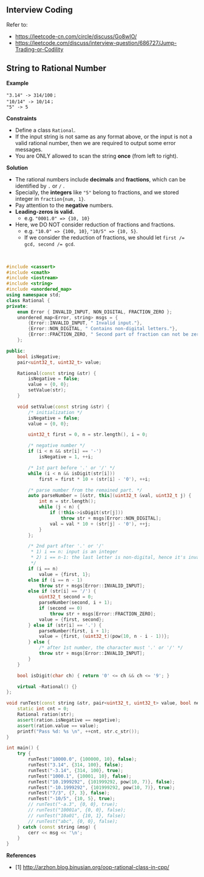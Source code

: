 ## Interview Coding

Refer to:

- https://leetcode-cn.com/circle/discuss/Go8wIO/
- https://leetcode.com/discuss/interview-question/686727/Jump-Trading-or-Codility



## String to Rational Number

**Example**

```text
"3.14" -> 314/100；
"10/14" -> 10/14；
"5" -> 5
```

**Constraints**

- Define a class `Rational`.
- If the input string is not same as any format above, or the input is not a valid rational number, then we are required to output some error messages.
- You are ONLY allowed to scan the string **once** (from left to right).

**Solution**

- The rational numbers include **decimals** and **fractions**, which can be identified by `.` or `/` .
- Specially, the **integers** like `"5"` belong to fractions, and we stored integer in `fraction{num, 1}`.
- Pay attention to the **negative** numbers.
- **Leading-zeros is valid.**
  - e.g. `"0001.0" => {10, 10}`
- Here, we DO NOT consider reduction of fractions and fractions.
  - e.g. `"10.0" => {100, 10}`, `"10/5" => {10, 5}`.
  - If we consider the reduction of fractions, we should let `first /= gcd, second /= gcd`.

<br/>

```cpp
#include <cassert>
#include <cmath>
#include <iostream>
#include <string>
#include <unordered_map>
using namespace std;
class Rational {
private:
    enum Error { INVALID_INPUT, NON_DIGITAL, FRACTION_ZERO };
    unordered_map<Error, string> msgs = {
        {Error::INVALID_INPUT, " Invalid input."},
        {Error::NON_DIGITAL, " Contains non-digital letters."},
        {Error::FRACTION_ZERO, " Second part of fraction can not be zero."}
    };

public:
    bool isNegative;
    pair<uint32_t, uint32_t> value;

    Rational(const string &str) {
        isNegative = false;
        value = {0, 0};
        setValue(str);
    }

    void setValue(const string &str) {
        /* initialization */
        isNegative = false;
        value = {0, 0};

        uint32_t first = 0, n = str.length(), i = 0;

        /* negative number */
        if (i < n && str[i] == '-')
            isNegative = 1, ++i;

        /* 1st part before '.' or '/' */
        while (i < n && isDigit(str[i]))
            first = first * 10 + (str[i] - '0'), ++i;

        /* parse number from the remained part. */
        auto parseNumber = [&str, this](uint32_t &val, uint32_t j) {
            int n = str.length();
            while (j < n) {
                if (!this->isDigit(str[j]))
                    throw str + msgs[Error::NON_DIGITAL];
                val = val * 10 + (str[j] - '0'), ++j;
            }
        };

        /* 2nd part after '.' or '/'
         * 1) i == n: input is an integer
         * 2) i == n-1: the last letter is non-digital, hence it's invalid
         */
        if (i == n)
            value = {first, 1};
        else if (i == n - 1)
            throw str + msgs[Error::INVALID_INPUT];
        else if (str[i] == '/') {
            uint32_t second = 0;
            parseNumber(second, i + 1);
            if (second == 0)
                throw str + msgs[Error::FRACTION_ZERO];
            value = {first, second};
        } else if (str[i] == '.') {
            parseNumber(first, i + 1);
            value = {first, (uint32_t)(pow(10, n - i - 1))};
        } else {
            /* after 1st number, the character must '.' or '/' */
            throw str + msgs[Error::INVALID_INPUT];
        }
    }

    bool isDigit(char ch) { return '0' <= ch && ch <= '9'; }

    virtual ~Rational() {}
};

void runTest(const string &str, pair<uint32_t, uint32_t> value, bool negative) {
    static int cnt = 0;
    Rational ration(str);
    assert(ration.isNegative == negative);
    assert(ration.value == value);
    printf("Pass %d: %s \n", ++cnt, str.c_str());
}

int main() {
    try {
        runTest("10000.0", {100000, 10}, false);
        runTest("3.14", {314, 100}, false);
        runTest("-3.14", {314, 100}, true);
        runTest("1000.1", {10001, 10}, false);
        runTest("10.1999292", {101999292, pow(10, 7)}, false);
        runTest("-10.1999292", {101999292, pow(10, 7)}, true);
        runTest("7/3", {7, 3}, false);
        runTest("-10/5", {10, 5}, true);
        // runTest("-a.3", {0, 0}, true);
        // runTest("10001a", {0, 0}, false);
        // runTest("10a01", {10, 1}, false);
        // runTest("abc", {0, 0}, false);
    } catch (const string &msg) {
        cerr << msg << '\n';
    }
}
```



**References**

- [1] http://arzhon.blog.binusian.org/oop-rational-class-in-cpp/
